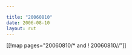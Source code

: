 ```yaml
---

title: "20060810"
date: 2006-08-10
layout: rut
---
```


[[!map pages="20060810/* and ! 20060810/*/*"]]
